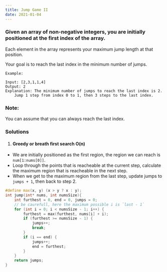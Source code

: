 ```yaml
---
title: Jump Game II
date: 2021-01-04
---
```

### Given an array of non-negative integers, you are initially positioned at the first index of the array.

Each element in the array represents your maximum jump length at that position.

Your goal is to reach the last index in the minimum number of jumps.

```
Example:

Input: [2,3,1,1,4]
Output: 2
Explanation: The minimum number of jumps to reach the last index is 2.
    Jump 1 step from index 0 to 1, then 3 steps to the last index.
```

### Note:

You can assume that you can always reach the last index.

### Solutions

1. #### Greedy or breath first search O(n)

- We are initially positioned as the first region, the region we can reach is `num[1:nums[0]]`.
- Loop through the points that is reacheable at the current step, calculate the maximum region that is reacheable in the next step.
- When we get to the maximum region from the last step, update jumps to `jumps + 1`, then back to step 2.

```cpp
#define max(x, y) (x > y ? x : y);
int jump(int* nums, int numsSize){
    int furthest = 0, end = 0, jumps = 0;
    // be caurefull, here the maximum possible i is `last - 1`
    for (int i = 0; i < numsSize - 1; i++) {
        furthest = max(furthest, nums[i] + i);
        if (furthest >= numsSize - 1) {
            jumps++;
            break;
        }
        if (i == end) {
            jumps++;
            end = furthest;
        }
    }
    return jumps;
}
```